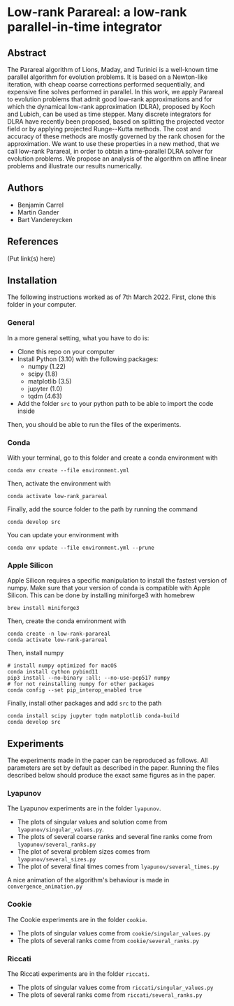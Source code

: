 # Low-rank Parareal: a low-rank parallel-in-time integrator

## Abstract

The Parareal algorithm of Lions, Maday, and Turinici is a well-known time parallel algorithm for evolution problems. It is based on a Newton-like iteration, with cheap coarse corrections performed sequentially, and expensive fine solves performed in parallel.
  In this work, we apply Parareal to evolution problems that admit good low-rank approximations and for which the dynamical low-rank approximation (DLRA), proposed by Koch and Lubich, can be used as time stepper. Many discrete integrators for DLRA have recently been proposed, based on splitting the projected vector field or by applying projected Runge--Kutta methods. The cost and accuracy of these methods are mostly governed by the rank chosen for the approximation. We want to use these properties in a new method, that we call low-rank Parareal, in order to obtain a time-parallel DLRA solver for evolution problems. We propose an analysis of the algorithm on affine linear problems and illustrate our results numerically.

## Authors

- Benjamin Carrel
- Martin Gander
- Bart Vandereycken

## References

(Put link(s) here)

## Installation

The following instructions worked as of 7th March 2022.
First, clone this folder in your computer.

### General

In a more general setting, what you have to do is:

- Clone this repo on your computer
- Install Python (3.10) with the following packages:
  - numpy (1.22)
  - scipy (1.8)
  - matplotlib (3.5)
  - jupyter (1.0)
  - tqdm (4.63)
- Add the folder `src` to your python path to be able to import the code inside

Then, you should be able to run the files of the experiments.

### Conda

With your terminal, go to this folder and create a conda environment with

`conda env create --file environment.yml`

Then, activate the environment with

`conda activate low-rank_parareal`

Finally, add the source folder to the path by running the command

`conda develop src`

You can update your environment with

`conda env update --file environment.yml --prune`


### Apple Silicon

Apple Silicon requires a specific manipulation to install the fastest version of numpy. Make sure that your version of conda is compatible with Apple Silicon. This can be done by installing miniforge3 with homebrew

`brew install miniforge3`

Then, create the conda environment with

```
conda create -n low-rank-parareal
conda activate low-rank-parareal
```

Then, install numpy

```
# install numpy optimized for macOS
conda install cython pybind11
pip3 install --no-binary :all: --no-use-pep517 numpy
# for not reinstalling numpy for other packages
conda config --set pip_interop_enabled true
```

Finally, install other packages and add `src` to the path

```
conda install scipy jupyter tqdm matplotlib conda-build
conda develop src
```

## Experiments

The experiments made in the paper can be reproduced as follows.
All parameters are set by default as described in the paper.
Running the files described below should produce the exact same figures as in the paper.

### Lyapunov

The Lyapunov experiments are in the folder `lyapunov`. 

- The plots of singular values and solution come from `lyapunov/singular_values.py`.
- The plots of several coarse ranks and several fine ranks come from `lyapunov/several_ranks.py`
- The plot of several problem sizes comes from `lyapunov/several_sizes.py`
- The plot of several final times comes from `lyapunov/several_times.py`

A nice animation of the algorithm's behaviour is made in `convergence_animation.py`


### Cookie

The Cookie experiments are in the folder `cookie`.

- The plots of singular values come from `cookie/singular_values.py`
- The plots of several ranks come from `cookie/several_ranks.py`

### Riccati

The Riccati experiments are in the folder `riccati`.

- The plots of singular values come from `riccati/singular_values.py`
- The plots of several ranks come from `riccati/several_ranks.py`





